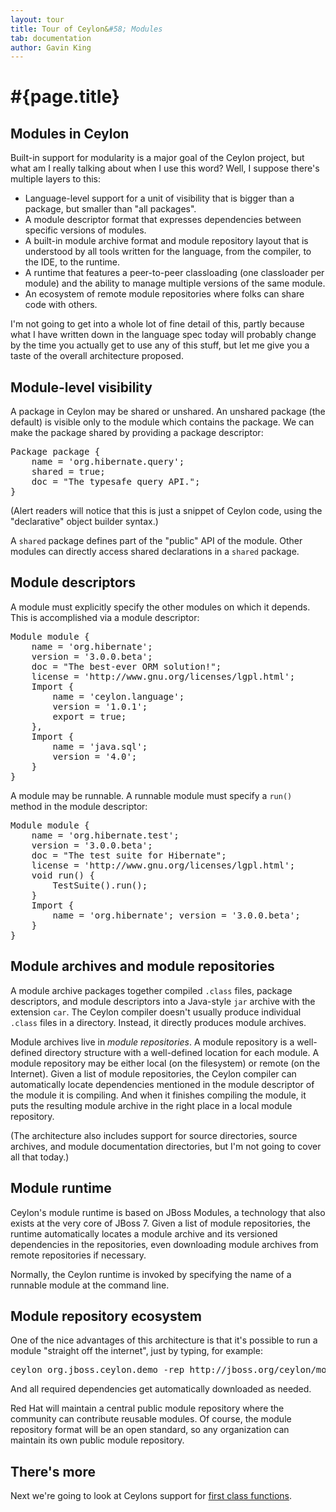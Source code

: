 ```yaml
---
layout: tour
title: Tour of Ceylon&#58; Modules
tab: documentation
author: Gavin King
---
```


# #{page.title}

## Modules in Ceylon

Built-in support for modularity is a major goal of the Ceylon project, but 
what am I really talking about when I use this word? Well, I suppose there's 
multiple layers to this:

* Language-level support for a unit of visibility that is bigger than a package, 
  but smaller than "all packages".
* A module descriptor format that expresses dependencies between specific 
  versions of modules.
* A built-in module archive format and module repository layout that is 
  understood by all tools written for the language, from the compiler, to the 
  IDE, to the runtime.
* A runtime that features a peer-to-peer classloading (one classloader 
  per module) and the ability to manage multiple versions of the same module.
* An ecosystem of remote module repositories where folks can share code 
  with others.

I'm not going to get into a whole lot of fine detail of this, partly because 
what I have written down in the language spec today will probably change by 
the time you actually get to use any of this stuff, but let me give you a 
taste of the overall architecture proposed.

## Module-level visibility

A package in Ceylon may be shared or unshared. An unshared package 
(the default) is visible only to the module which contains the package. 
We can make the package shared by providing a package descriptor:

<pre class="brush: ceylon">
Package package {
    name = 'org.hibernate.query';
    shared = true;
    doc = "The typesafe query API.";
}
</pre>

(Alert readers will notice that this is just a snippet of Ceylon code, using 
the "declarative" object builder syntax.)

A `shared` package defines part of the "public" API of the module. Other modules 
can directly access shared declarations in a `shared` package.


## Module descriptors

A module must explicitly specify the other modules on which it depends.
 This is accomplished via a module descriptor:
 
<pre class="brush: ceylon">
Module module {
    name = 'org.hibernate';
    version = '3.0.0.beta';
    doc = "The best-ever ORM solution!";
    license = 'http://www.gnu.org/licenses/lgpl.html';
    Import {
        name = 'ceylon.language';
        version = '1.0.1';
        export = true;
    },
    Import {
        name = 'java.sql';
        version = '4.0';
    }
}
</pre>

A module may be runnable. A runnable module must specify a `run()` method in 
the module descriptor:

<pre class="brush: ceylon">
Module module {
    name = 'org.hibernate.test';
    version = '3.0.0.beta';
    doc = "The test suite for Hibernate";
    license = 'http://www.gnu.org/licenses/lgpl.html';
    void run() {
        TestSuite().run();
    }
    Import {
        name = 'org.hibernate'; version = '3.0.0.beta';
    }
}
</pre>

## Module archives and module repositories

A module archive packages together compiled `.class` files, package 
descriptors, and module descriptors into a Java-style `jar` archive with the 
extension `car`. The Ceylon compiler doesn't usually produce individual 
`.class` files in a directory. Instead, it directly produces module archives.

Module archives live in *module repositories*. A module repository is a 
well-defined directory structure with a well-defined location for each module. 
A module repository may be either local (on the filesystem) or remote 
(on the Internet). Given a list of module repositories, the Ceylon compiler 
can automatically locate dependencies mentioned in the module descriptor of 
the module it is compiling. And when it finishes compiling the module, 
it puts the resulting module archive in the right place in a local module 
repository.

(The architecture also includes support for source directories, source 
archives, and module documentation directories, but I'm not going to cover 
all that today.)

## Module runtime

Ceylon's module runtime is based on JBoss Modules, a technology that also 
exists at the very core of JBoss 7. Given a list of module repositories, 
the runtime automatically locates a module archive and its versioned 
dependencies in the repositories, even downloading module archives from 
remote repositories if necessary.

Normally, the Ceylon runtime is invoked by specifying the name of a runnable 
module at the command line.

## Module repository ecosystem

One of the nice advantages of this architecture is that it's possible to run a 
module "straight off the internet", just by typing, for example:

<pre>
ceylon org.jboss.ceylon.demo -rep http://jboss.org/ceylon/modules
</pre>

And all required dependencies get automatically downloaded as needed.

Red Hat will maintain a central public module repository where the 
community can contribute reusable modules. Of course, the module repository 
format will be an open standard, so any organization can maintain its own 
public module repository. 

## There's more

Next we're going to look at Ceylons support for 
[first class functions](../functions).

